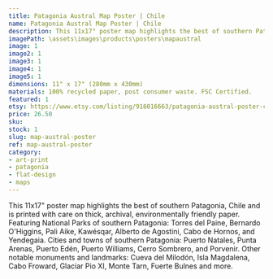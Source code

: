 ```yaml
---
title: Patagonia Austral Map Poster | Chile
name: Patagonia Austral Map Poster | Chile
description: This 11x17" poster map highlights the best of southern Patagonia, Chile and is printed with care on thick, archival, environmentally friendly paper.
imagePath: \assets\images\products\posters\mapaustral
image: 1
image2: 1
image3: 1
image4: 1
image5: 1
dimensions: 11" x 17" (280mm x 430mm)
materials: 100% recycled paper, post consumer waste. FSC Certified.
featured: 1
etsy: https://www.etsy.com/listing/916016663/patagonia-austral-poster-chile-thick
price: 26.50
sku:
stock: 1
slug: map-austral-poster
ref: map-austral-poster
category:
- art-print
- patagonia
- flat-design
- maps
---
```

This 11x17" poster map highlights the best of southern Patagonia, Chile and is printed with care on thick, archival, environmentally friendly paper. Featuring National Parks of southern Patagonia: Torres del Paine, Bernardo O'Higgins, Pali Aike, Kawésqar, Alberto de Agostini, Cabo de Hornos, and Yendegaia. Cities and towns of southern Patagonia: Puerto Natales, Punta Arenas, Puerto Edén, Puerto Williams, Cerro Sombrero, and Porvenir. Other notable monuments and landmarks: Cueva del Milodón, Isla Magdalena, Cabo Froward, Glaciar Pio XI, Monte Tarn, Fuerte Bulnes and more.
